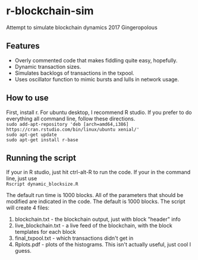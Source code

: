 # r-blockchain-sim
Attempt to simulate blockchain dynamics
2017 Gingeropolous

## Features
- Overly commented code that makes fiddling quite easy, hopefully.  
- Dynamic transaction sizes.  
- Simulates backlogs of transactions in the txpool.  
- Uses oscillator function to mimic bursts and lulls in network usage. 

## How to use
First, install r. For ubuntu desktop, I recommend R studio. If you prefer to do everything all command line, follow these directions.  
```sudo add-apt-repository 'deb [arch=amd64,i386] https://cran.rstudio.com/bin/linux/ubuntu xenial/'```  
```sudo apt-get update```  
```sudo apt-get install r-base```  

## Running the script
If your in R studio, just hit ctrl-alt-R to run the code. If your in the command line, just use  
```Rscript dynamic_blocksize.R```  

The default run time is 1000 blocks. All of the parameters that should be modified are indicated in the code. The default is 1000 blocks. The script will create 4 files:  
1. blockchain.txt - the blockchain output, just with block "header" info
2. live_blockchain.txt - a live feed of the blockchain, with the block templates for each block 
3. final_txpool.txt - which transactions didn't get in
4. Rplots.pdf - plots of the histograms. This isn't actually useful, just cool I guess. 
